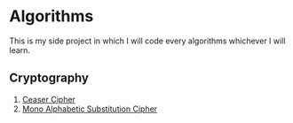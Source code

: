 # Algorithms

This is my side project in which I will code every algorithms whichever I will learn.


## Cryptography

1. [Ceaser Cipher](/cryptography/ceaser_cipher.py)
2. [Mono Alphabetic Substitution Cipher](/cryptography/mono_alphabetic_substitution_cipher.py)
